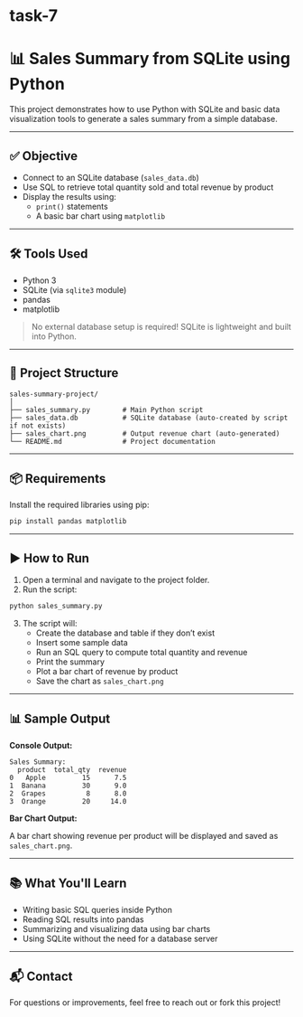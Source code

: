# task-7

# 📊 Sales Summary from SQLite using Python

This project demonstrates how to use Python with SQLite and basic data visualization tools to generate a sales summary from a simple database.

---

## ✅ Objective

- Connect to an SQLite database (`sales_data.db`)
- Use SQL to retrieve total quantity sold and total revenue by product
- Display the results using:
  - `print()` statements
  - A basic bar chart using `matplotlib`

---

## 🛠️ Tools Used

- Python 3
- SQLite (via `sqlite3` module)
- pandas
- matplotlib

> No external database setup is required! SQLite is lightweight and built into Python.

---

## 📂 Project Structure

```
sales-summary-project/
│
├── sales_summary.py        # Main Python script
├── sales_data.db           # SQLite database (auto-created by script if not exists)
├── sales_chart.png         # Output revenue chart (auto-generated)
└── README.md               # Project documentation
```

---

## 📦 Requirements

Install the required libraries using pip:

```bash
pip install pandas matplotlib
```

---

## ▶️ How to Run

1. Open a terminal and navigate to the project folder.
2. Run the script:

```bash
python sales_summary.py
```

3. The script will:
   - Create the database and table if they don’t exist
   - Insert some sample data
   - Run an SQL query to compute total quantity and revenue
   - Print the summary
   - Plot a bar chart of revenue by product
   - Save the chart as `sales_chart.png`

---

## 📊 Sample Output

**Console Output:**
```
Sales Summary:
  product  total_qty  revenue
0   Apple         15      7.5
1  Banana         30      9.0
2  Grapes          8      8.0
3  Orange         20     14.0
```

**Bar Chart Output:**

A bar chart showing revenue per product will be displayed and saved as `sales_chart.png`.

---

## 📚 What You'll Learn

- Writing basic SQL queries inside Python
- Reading SQL results into pandas
- Summarizing and visualizing data using bar charts
- Using SQLite without the need for a database server

---

## 📬 Contact

For questions or improvements, feel free to reach out or fork this project!
